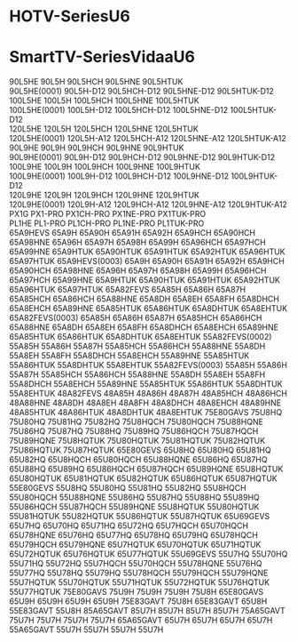 # HOTV-SeriesU6
# SmartTV-SeriesVidaaU6
90L5HE 90L5H  90L5HCH 90L5HNE 90L5HTUK   
90L5HE(0001) 90L5H-D12  90L5HCH-D12 90L5HNE-D12 90L5HTUK-D12   
100L5HE 100L5H  100L5HCH 100L5HNE 100L5HTUK   
100L5HE(0001) 100L5H-D12  100L5HCH-D12 100L5HNE-D12 100L5HTUK-D12   
120L5HE 120L5H  120L5HCH 120L5HNE 120L5HTUK   
120L5HE(0001) 120L5H-A12  120L5HCH-A12 120L5HNE-A12 120L5HTUK-A12   
90L9HE 90L9H  90L9HCH 90L9HNE 90L9HTUK   
90L9HE(0001) 90L9H-D12  90L9HCH-D12 90L9HNE-D12 90L9HTUK-D12   
100L9HE 100L9H  100L9HCH 100L9HNE 100L9HTUK   
100L9HE(0001) 100L9H-D12  100L9HCH-D12 100L9HNE-D12 100L9HTUK-D12   
120L9HE 120L9H  120L9HCH 120L9HNE 120L9HTUK   
120L9HE(0001) 120L9H-A12  120L9HCH-A12 120L9HNE-A12 120L9HTUK-A12   
PX1G PX1-PRO  PX1CH-PRO PX1NE-PRO PX1TUK-PRO   
PL1HE PL1-PRO  PL1CH-PRO PL1NE-PRO PL1TUK-PRO   
65A9HEVS 65A9H 65A90H 65A91H 65A92H 65A9HCH 65A90HCH 65A98HNE 65A96H 65A97H 65A98H 65A99H 65A96HCH 65A97HCH 65A99HNE 65A9HTUK 65A90HTUK 65A91HTUK 65A92HTUK 65A96HTUK 65A97HTUK
65A9HEVS(0003) 65A9H 65A90H 65A91H 65A92H 65A9HCH 65A90HCH 65A98HNE 65A96H 65A97H 65A98H 65A99H 65A96HCH 65A97HCH 65A99HNE 65A9HTUK 65A90HTUK 65A91HTUK 65A92HTUK 65A96HTUK 65A97HTUK
65A82FEVS 65A85H 65A86H 65A87H 65A85HCH 65A86HCH 65A88HNE 65A8DH 65A8EH 65A8FH 65A8DHCH 65A8EHCH 65A89HNE 65A85HTUK 65A86HTUK  65A8DHTUK 65A8EHTUK
65A82FEVS(0003) 65A85H 65A86H 65A87H 65A85HCH 65A86HCH 65A88HNE 65A8DH 65A8EH 65A8FH 65A8DHCH 65A8EHCH 65A89HNE 65A85HTUK 65A86HTUK  65A8DHTUK 65A8EHTUK
55A82FEVS(0002) 55A85H 55A86H 55A87H 55A85HCH 55A86HCH 55A88HNE 55A8DH 55A8EH 55A8FH 55A8DHCH 55A8EHCH 55A89HNE 55A85HTUK 55A86HTUK  55A8DHTUK 55A8EHTUK
55A82FEVS(0003) 55A85H 55A86H 55A87H 55A85HCH 55A86HCH 55A88HNE 55A8DH 55A8EH 55A8FH 55A8DHCH 55A8EHCH 55A89HNE 55A85HTUK 55A86HTUK  55A8DHTUK 55A8EHTUK
48A82FEVS 48A85H 48A86H 48A87H 48A85HCH 48A86HCH 48A88HNE 48A8DH 48A8EH 48A8FH 48A8DHCH 48A8EHCH 48A89HNE 48A85HTUK 48A86HTUK  48A8DHTUK 48A8EHTUK
75E80GAVS 75U8HQ 75U80HQ 75U81HQ 75U82HQ 75U8HQCH 75U80HQCH 75U88HQNE 75U86HQ 75U87HQ 75U88HQ 75U89HQ 75U86HQCH 75U87HQCH 75U89HQNE 75U8HQTUK 75U80HQTUK 75U81HQTUK 75U82HQTUK 75U86HQTUK 75U87HQTUK
65E80GEVS 65U8HQ 65U80HQ 65U81HQ 65U82HQ 65U8HQCH 65U80HQCH 65U88HQNE 65U86HQ 65U87HQ 65U88HQ 65U89HQ 65U86HQCH 65U87HQCH 65U89HQNE 65U8HQTUK 65U80HQTUK 65U81HQTUK 65U82HQTUK 65U86HQTUK 65U87HQTUK
55E80GEVS 55U8HQ 55U80HQ 55U81HQ 55U82HQ 55U8HQCH 55U80HQCH 55U88HQNE 55U86HQ 55U87HQ 55U88HQ 55U89HQ 55U86HQCH 55U87HQCH 55U89HQNE 55U8HQTUK 55U80HQTUK 55U81HQTUK 55U82HQTUK 55U86HQTUK 55U87HQTUK
65U69GEVS 65U7HQ 65U70HQ 65U71HQ 65U72HQ 65U7HQCH 65U70HQCH 65U78HQNE 65U76HQ 65U77HQ 65U78HQ 65U79HQ 65U78HQCH 65U79HQCH 65U79HQNE 65U7HQTUK 65U70HQTUK 65U71HQTUK 65U72HQTUK 65U76HQTUK 65U77HQTUK
55U69GEVS 55U7HQ 55U70HQ 55U71HQ 55U72HQ 55U7HQCH 55U70HQCH 55U78HQNE 55U76HQ 55U77HQ 55U78HQ 55U79HQ 55U78HQCH 55U79HQCH 55U79HQNE 55U7HQTUK 55U70HQTUK 55U71HQTUK 55U72HQTUK 55U76HQTUK 55U77HQTUK
75E80GAVS 75U9H 75U9H 75U9H 75U8H
65E80GAVS 65U9H 65U9H 65U9H 65U9H
75E83GAVT 75U8H 
65E83GAVT 65U8H 
55E83GAVT 55U8H 
85A65GAVT 85U7H 85U7H 85U7H 85U7H
75A65GAVT 75U7H 75U7H 75U7H 75U7H
65A65GAVT 65U7H 65U7H 65U7H 65U7H
55A65GAVT 55U7H 55U7H 55U7H 55U7H

